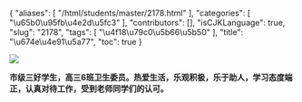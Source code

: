 {
    "aliases": [
        "/html/students/master/2178.html"
    ],
    "categories": [
        "\u65b0\u95fb\u4e2d\u5fc3"
    ],
    "contributors": [],
    "isCJKLanguage": true,
    "slug": "2178",
    "tags": [
        "\u4f18\u79c0\u5b66\u5b50"
    ],
    "title": "\u674e\u4e91\u5a77",
    "toc": true
}

![](https://cdn.tfls.online/mirror/full/6bc46330178d1f0b2442f1291d3a0cc7cf915f35.jpg)




   






**市级三好学生，高三6班卫生委员。热爱生活，乐观积极，乐于助人，学习态度端正，认真对待工作，受到老师同学们的认可。**




   




